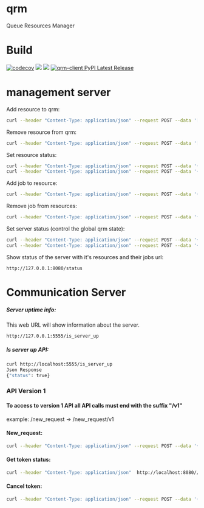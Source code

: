 # qrm
Queue Resources Manager

# Build 

[![codecov](https://codecov.io/gh/final-israel/qrm/branch/main/graph/badge.svg?token=0FIPGEXVJ6)](https://codecov.io/gh/final-israel/qrm)
![](https://img.shields.io/badge/Maintained%3F-yes-green.svg)
![](https://img.shields.io/github/issues/final-israel/qrm.svg)
[![qrm-client PyPI Latest Release](https://img.shields.io/pypi/v/qrm-client.svg)](https://pypi.org/project/qrm-client/)
# management server
Add resource to qrm:

```bash
curl --header "Content-Type: application/json" --request POST --data '[{"name": "resource_2", "type": "server"}]'  http://localhost:8080/add_resources
```

Remove resource from qrm:

```bash
curl --header "Content-Type: application/json" --request POST --data '[{"name": "resource_2", "type": "server"}]'  http://localhost:8080/remove_resources
```

Set resource status:

```bash
curl --header "Content-Type: application/json" --request POST --data '{"resource_name": "resource_2", "status": "active"}'  http://localhost:8080/set_resource_status
curl --header "Content-Type: application/json" --request POST --data '{"resource_name": "resource_2", "status": "disabled"}'  http://localhost:8080/set_resource_status
```

Add job to resource:

```bash
curl --header "Content-Type: application/json" --request POST --data '{"resource_name": "resource_1", "job": {"token": 1, "job_name": "foo"}}'  http://localhost:8080/add_job_to_resource

````

Remove job from resources:

```bash
curl --header "Content-Type: application/json" --request POST --data '{"token": 1, "resources": ["resource_1"]}'  http://localhost:8080/remove_job
```


Set server status (control the global qrm state):

```bash
curl --header "Content-Type: application/json" --request POST --data '{"status": "disabled"}'  http://localhost:8080/set_server_status
curl --header "Content-Type: application/json" --request POST --data '{"status": "active"}'  http://localhost:8080/set_server_status
```

Show status of the server with it's resources and their jobs url:
```console
http://127.0.0.1:8080/status
```

# Communication Server
##### Server uptime info:
This web URL will show information about the server. 
```console
http://127.0.0.1:5555/is_server_up
```
##### Is server up API:
```bash
curl http://localhost:5555/is_server_up
Json Response 
{"status": true}
```

### API Version 1
#### To access to version 1 API all API calls must end with the suffix "/v1"
example: /new_request -> /new_request/v1


#### New_request:
```bash
curl --header "Content-Type: application/json" --request POST --data '{"names": [{"names": ["r1"], "count": 1}], "tags": [], "token": "token1234"}'  http://localhost:8080/new_request/v1
```
#### Get token status:
```bash
curl --header "Content-Type: application/json"  http://localhost:8080//get_token_status/v1?token=<token>
```
#### Cancel token:
```bash
curl --header "Content-Type: application/json" --request POST --data '{"token": "token1234"}'  http://localhost:8080/cancel_token/v1
```
